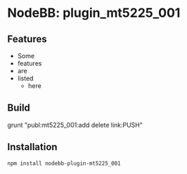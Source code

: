 # NodeBB: plugin_mt5225_001

## Features

 + Some
 + features
 + are
 + listed
    * here

## Build
grunt "publ:mt5225_001:add delete link:PUSH"

## Installation

    npm install nodebb-plugin-mt5225_001